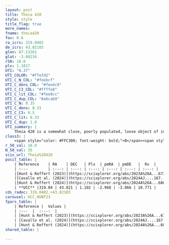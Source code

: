 ```yaml
---
layout: post
title: Theia 420
style: style
title_flag: true
more_names: 
fname: theia420
fov: 0.6
ra_icrs: 319.0402
de_icrs: 43.82103
glon: 87.13261
glat: -3.60234
r50: 18.0
plx: 1.1017
UTI: "0.37"
UTI_COLOR: "#ffefd2"
UTI_C_N_COL: "#feebcf"
UTI_C_dens_COL: "#fee4c9"
UTI_C_C3_COL: "#ffffe8"
UTI_C_lit_COL: "#fee8cc"
UTI_C_dup_COL: "#a6cab9"
UTI_C_N: 0.35
UTI_C_dens: 0.31
UTI_C_C3: 0.5
UTI_C_lit: 0.33
UTI_C_dup: 1.0
UTI_summary: |
    Theia 420 is a somewhat close, poorly populated, loose object of intermediate C3 quality. It was recently reported in the literature.
class3: |
    <span style="color: #FFC300; font-weight: bold;">B</span><span style="color: #FFC300; font-weight: bold;">B</span>
r_50_val: 18.0
N_50_val: 35
scix_url: Theia%20420
posit_table: |
    | Reference    | RA    | DEC   | Plx  | pmRA  | pmDE   |  Rv  |
    | :---         | :---: | :---: | :---: | :---: | :---: | :---: |
    |[Hunt & Reffert (2023)](https://scixplorer.org/abs/2023A%26A...673A.114H) | 318.863 | 43.782 | 1.102 | -2.994 | -3.884 | -0.129 |
    |[Cavallo et al. (2024)](https://scixplorer.org/abs/2024AJ....167...12C) | 318.949 | 43.764 | 1.105 | -- | -- | -- |
    |[Hunt & Reffert (2024)](https://scixplorer.org/abs/2024A%26A...686A..42H) | 318.863 | 43.782 | 1.102 | -2.994 | -3.884 | -0.129 |
    | **UCC** |319.04 | 43.821 | 1.102 | -2.968 | -3.866 | 10.771 | 
cds_radec: 319.0402,+43.82103
carousel: UCC_HUNT23
fpars_table: |
    | Reference |  Values |
    | :---  |  :---:  |
    | [Hunt & Reffert (2023)](https://scixplorer.org/abs/2023A%26A...673A.114H) | `AV50=0.939, diffAV50=1.216, MOD50=9.679, logAge50=7.63` |
    | [Cavallo et al. (2024)](https://scixplorer.org/abs/2024AJ....167...12C) | `AV50=1.21, dMod50=9.64, logAge50=7.86, [Fe/H]50=-0.25` |
    | [Hunt & Reffert (2024)](https://scixplorer.org/abs/2024A%26A...686A..42H) | `MassJ=168.931` |
shared_table: |
    
---
```

